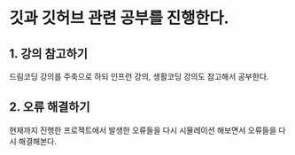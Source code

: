 # 깃과 깃허브 관련 공부를 진행한다.

## 1. 강의 참고하기

드림코딩 강의를 주축으로 하되 인프런 강의, 생활코딩 강의도 참고해서 공부한다.

## 2. 오류 해결하기

현재까지 진행한 프로젝트에서 발생한 오류들을 다시 시뮬레이션 해보면서 오류들을 다시 해결해본다.

